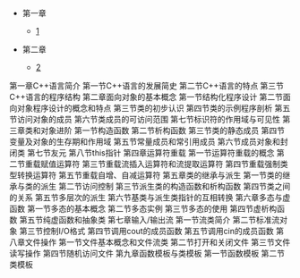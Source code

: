 * 第一章
  * [1](pages/Index.md)


* 第二章
  * [2](pages/Index.md)

第一章C++语言简介
	第一节C++语言的发展简史
	第二节C++语言的特点
	第三节C++语言的程序结构
第二章面向对象的基本概念
	第一节结构化程序设计
	第二节面向对象程序设计的概念和特点
	第三节类的初步认识
	第四节类的示例程序剖析
	第五节访问对象的成员
	第六节类成员的可访问范围
	第七节标识符的作用域与可见性
第三章类和对象进阶
	第一节构造函数
	第二节析构函数
	第三节类的静态成员
	第四节变量及对象的生存期和作用域
	第五节常量成员和常引用成员
	第六节成员对象和封闭类
	第七节友元
	第八节this指针
第四章运算符重载
	第一节运算符重载的概念
	第二节重载赋值运算符
	第三节重载流插入运算符和流提取运算符
	第四节重载强制类型转换运算符
	第五节重载自增、自减运算符
第五章类的继承与派生
	第一节类的继承与类的派生
	第二节访问控制
	第三节派生类的构造函数和析构函数
	第四节类之间的关系
	第五节多层次的派生
	第六节基类与派生类指针的互相转换
第六章多态与虚函数
	第一节多态的基本概念
	第二节多态实例
	第三节多态的使用
	第四节虚析构函数
	第五节纯虚函数和抽象类
第七章输入/输出流
	第一节流类简介
	第二节标准流对象
	第三节控制I/O格式
	第四节调用cout的成员函数
	第五节调用cin的成员函数
第八章文件操作
	第一节文件基本概念和文件流类
	第二节打开和关闭文件
	第三节文件读写操作
	第四节随机访问文件
第九章函数模板与类模板
	第一节函数模板
	第二节类模板